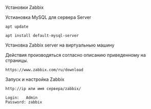Установки Zabbix 

Устиановка MySQL для сервера Server
```
apt update

apt install default-mysql-server
```

Установка Zabbix server на виртуальныю машину


Действия производяться согласно описанию приведенному на страницы.

```
https://www.zabbix.com/ru/download
```
Запуск и настройка Zabbix

```
http://ip или имя сервера/zabbix/
```
```
Login:   Admin
Password: zabbix
```



